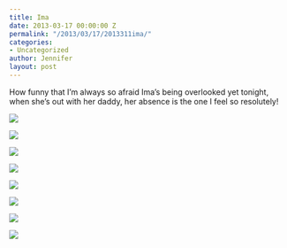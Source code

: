 ```yaml
---
title: Ima
date: 2013-03-17 00:00:00 Z
permalink: "/2013/03/17/2013311ima/"
categories:
- Uncategorized
author: Jennifer
layout: post
---
```


How funny that I&#8217;m always so afraid Ima&#8217;s being overlooked yet tonight, when she&#8217;s out with her daddy, her absence is the one I feel so resolutely!

<div class="image-gallery-wrapper">
  <p>
    <img src="/assets/images/Ima/2013-03-11+19.17.32.jpg" />
  </p>

  <p>
    <img src="/assets/images/Ima/2013-03-11+19.49.15.jpg" />
  </p>

  <p>
    <img src="/assets/images/Ima/2013-03-11+19.56.59.jpg" />
  </p>

  <p>
    <img src="/assets/images/Ima/2013-03-11+19.44.14.jpg" />
  </p>

  <p>
    <img src="/assets/images/Ima/2013-03-11+19.43.53.jpg" />
  </p>

  <p>
    <img src="/assets/images/Ima/2013-03-11+19.20.08.jpg" />
  </p>

  <p>
    <img src="/assets/images/Ima/2013-03-11+19.19.48.jpg" />
  </p>

  <p>
    <img src="/assets/images/Ima/2013-03-11+19.18.28.jpg" />
  </p>
</div>
